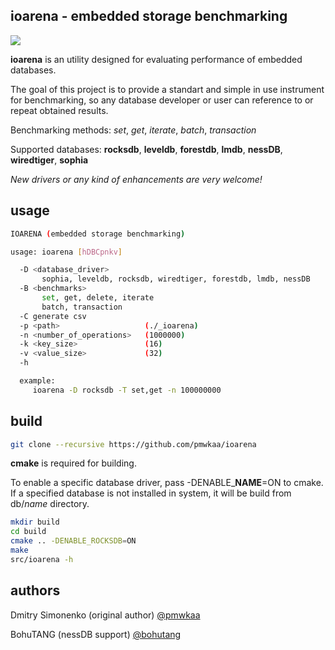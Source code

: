 
**ioarena** - embedded storage benchmarking
-------------------------------------------

<img src="https://travis-ci.org/pmwkaa/ioarena.svg?branch=master" />

**ioarena** is an utility designed for evaluating performance
of embedded databases.

The goal of this project is to provide a standart and simple
in use instrument for benchmarking, so any database developer or user
can reference to or repeat obtained results.

Benchmarking methods: *set*, *get*, *iterate*, *batch*, *transaction*

Supported databases: **rocksdb**, **leveldb**, **forestdb**, **lmdb**,
**nessDB**, **wiredtiger**, **sophia**

*New drivers or any kind of enhancements are very welcome!*

usage
-----

```sh
IOARENA (embedded storage benchmarking)

usage: ioarena [hDBCpnkv]

  -D <database_driver>
	   sophia, leveldb, rocksdb, wiredtiger, forestdb, lmdb, nessDB
  -B <benchmarks>
	   set, get, delete, iterate
	   batch, transaction
  -C generate csv                 
  -p <path>                   (./_ioarena)
  -n <number_of_operations>   (1000000)
  -k <key_size>               (16)
  -v <value_size>             (32)
  -h

  example:
	 ioarena -D rocksdb -T set,get -n 100000000
```

build
-----

```sh
git clone --recursive https://github.com/pmwkaa/ioarena
```

**cmake** is required for building.

To enable a specific database driver, pass -DENABLE\_**NAME**=ON to cmake.
If a specified database is not installed in system, it will be build from db/*name* directory.

```sh
mkdir build
cd build
cmake .. -DENABLE_ROCKSDB=ON
make
src/ioarena -h
```

authors
-------

Dmitry Simonenko (original author) [@pmwkaa](https://github.com/pmwkaa)

BohuTANG (nessDB support) [@bohutang](https://github.com/BohuTANG)
